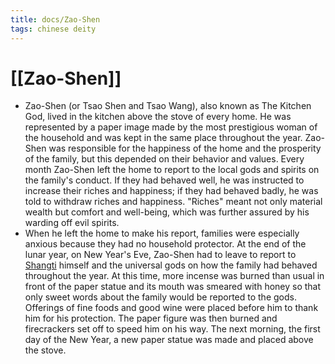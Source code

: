```yaml
---
title: docs/Zao-Shen
tags: chinese deity
---
```


# [[Zao-Shen]]
- Zao-Shen (or Tsao Shen and Tsao Wang), also known as The Kitchen God, lived in the kitchen above the stove of every home. He was represented by a paper image made by the most prestigious woman of the household and was kept in the same place throughout the year. Zao-Shen was responsible for the happiness of the home and the prosperity of the family, but this depended on their behavior and values. Every month Zao-Shen left the home to report to the local gods and spirits on the family's conduct. If they had behaved well, he was instructed to increase their riches and happiness; if they had behaved badly, he was told to withdraw riches and happiness. "Riches" meant not only material wealth but comfort and well-being, which was further assured by his warding off evil spirits.
- When he left the home to make his report, families were especially anxious because they had no household protector. At the end of the lunar year, on New Year's Eve, Zao-Shen had to leave to report to [Shangti](Shangti.md) himself and the universal gods on how the family had behaved throughout the year. At this time, more incense was burned than usual in front of the paper statue and its mouth was smeared with honey so that only sweet words about the family would be reported to the gods. Offerings of fine foods and good wine were placed before him to thank him for his protection. The paper figure was then burned and firecrackers set off to speed him on his way. The next morning, the first day of the New Year, a new paper statue was made and placed above the stove.